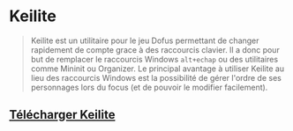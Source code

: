 # Keilite
> Keilite est un utilitaire pour le jeu Dofus permettant de changer rapidement de compte grace à des raccourcis clavier. Il a donc pour but de remplacer le raccourcis Windows `alt+echap` ou des utilitaires comme Mininit ou Organizer. Le principal avantage à utiliser Keilite au lieu des raccourcis Windows est la possibilité de gérer l'ordre de ses personnages lors du focus (et de pouvoir le modifier facilement).

## [Télécharger Keilite](https://github.com/LeoMartinDev/Keilite/releases/latest)
